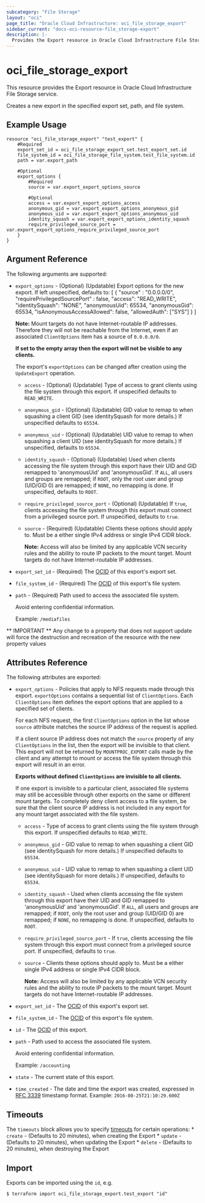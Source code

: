 ```yaml
---
subcategory: "File Storage"
layout: "oci"
page_title: "Oracle Cloud Infrastructure: oci_file_storage_export"
sidebar_current: "docs-oci-resource-file_storage-export"
description: |-
  Provides the Export resource in Oracle Cloud Infrastructure File Storage service
---
```


# oci_file_storage_export
This resource provides the Export resource in Oracle Cloud Infrastructure File Storage service.

Creates a new export in the specified export set, path, and
file system.


## Example Usage

```hcl
resource "oci_file_storage_export" "test_export" {
	#Required
	export_set_id = oci_file_storage_export_set.test_export_set.id
	file_system_id = oci_file_storage_file_system.test_file_system.id
	path = var.export_path

	#Optional
	export_options {
		#Required
		source = var.export_export_options_source

		#Optional
		access = var.export_export_options_access
		anonymous_gid = var.export_export_options_anonymous_gid
		anonymous_uid = var.export_export_options_anonymous_uid
		identity_squash = var.export_export_options_identity_squash
		require_privileged_source_port = var.export_export_options_require_privileged_source_port
	}
}
```

## Argument Reference

The following arguments are supported:

* `export_options` - (Optional) (Updatable) Export options for the new export. If left unspecified, defaults to:
	[ { "source" : "0.0.0.0/0", "requirePrivilegedSourcePort" : false, "access": "READ_WRITE", "identitySquash": "NONE", "anonymousUid": 65534, "anonymousGid": 65534, "isAnonymousAccessAllowed": false, "allowedAuth": ["SYS"] } ]

	**Note:** Mount targets do not have Internet-routable IP addresses.  Therefore they will not be reachable from the Internet, even if an associated `ClientOptions` item has a source of `0.0.0.0/0`.

	**If set to the empty array then the export will not be visible to any clients.**

	The export's `exportOptions` can be changed after creation using the `UpdateExport` operation. 
	* `access` - (Optional) (Updatable) Type of access to grant clients using the file system through this export. If unspecified defaults to `READ_WRITE`. 
	* `anonymous_gid` - (Optional) (Updatable) GID value to remap to when squashing a client GID (see identitySquash for more details.) If unspecified defaults to `65534`. 
	* `anonymous_uid` - (Optional) (Updatable) UID value to remap to when squashing a client UID (see identitySquash for more details.) If unspecified, defaults to `65534`. 
	* `identity_squash` - (Optional) (Updatable) Used when clients accessing the file system through this export have their UID and GID remapped to 'anonymousUid' and 'anonymousGid'. If `ALL`, all users and groups are remapped; if `ROOT`, only the root user and group (UID/GID 0) are remapped; if `NONE`, no remapping is done. If unspecified, defaults to `ROOT`. 
	* `require_privileged_source_port` - (Optional) (Updatable) If `true`, clients accessing the file system through this export must connect from a privileged source port. If unspecified, defaults to `true`. 
	* `source` - (Required) (Updatable) Clients these options should apply to. Must be a either single IPv4 address or single IPv4 CIDR block.

		**Note:** Access will also be limited by any applicable VCN security rules and the ability to route IP packets to the mount target. Mount targets do not have Internet-routable IP addresses. 
* `export_set_id` - (Required) The [OCID](https://docs.cloud.oracle.com/iaas/Content/General/Concepts/identifiers.htm) of this export's export set.
* `file_system_id` - (Required) The [OCID](https://docs.cloud.oracle.com/iaas/Content/General/Concepts/identifiers.htm) of this export's file system.
* `path` - (Required) Path used to access the associated file system.

	Avoid entering confidential information.

	Example: `/mediafiles` 


** IMPORTANT **
Any change to a property that does not support update will force the destruction and recreation of the resource with the new property values

## Attributes Reference

The following attributes are exported:

* `export_options` - Policies that apply to NFS requests made through this export. `exportOptions` contains a sequential list of `ClientOptions`. Each `ClientOptions` item defines the export options that are applied to a specified set of clients.

	For each NFS request, the first `ClientOptions` option in the list whose `source` attribute matches the source IP address of the request is applied.

	If a client source IP address does not match the `source` property of any `ClientOptions` in the list, then the export will be invisible to that client. This export will not be returned by `MOUNTPROC_EXPORT` calls made by the client and any attempt to mount or access the file system through this export will result in an error.

	**Exports without defined `ClientOptions` are invisible to all clients.**

	If one export is invisible to a particular client, associated file systems may still be accessible through other exports on the same or different mount targets. To completely deny client access to a file system, be sure that the client source IP address is not included in any export for any mount target associated with the file system. 
	* `access` - Type of access to grant clients using the file system through this export. If unspecified defaults to `READ_WRITE`. 
	* `anonymous_gid` - GID value to remap to when squashing a client GID (see identitySquash for more details.) If unspecified defaults to `65534`. 
	* `anonymous_uid` - UID value to remap to when squashing a client UID (see identitySquash for more details.) If unspecified, defaults to `65534`. 
	* `identity_squash` - Used when clients accessing the file system through this export have their UID and GID remapped to 'anonymousUid' and 'anonymousGid'. If `ALL`, all users and groups are remapped; if `ROOT`, only the root user and group (UID/GID 0) are remapped; if `NONE`, no remapping is done. If unspecified, defaults to `ROOT`. 
	* `require_privileged_source_port` - If `true`, clients accessing the file system through this export must connect from a privileged source port. If unspecified, defaults to `true`. 
	* `source` - Clients these options should apply to. Must be a either single IPv4 address or single IPv4 CIDR block.

		**Note:** Access will also be limited by any applicable VCN security rules and the ability to route IP packets to the mount target. Mount targets do not have Internet-routable IP addresses. 
* `export_set_id` - The [OCID](https://docs.cloud.oracle.com/iaas/Content/General/Concepts/identifiers.htm) of this export's export set.
* `file_system_id` - The [OCID](https://docs.cloud.oracle.com/iaas/Content/General/Concepts/identifiers.htm) of this export's file system.
* `id` - The [OCID](https://docs.cloud.oracle.com/iaas/Content/General/Concepts/identifiers.htm) of this export.
* `path` - Path used to access the associated file system.

	Avoid entering confidential information.

	Example: `/accounting` 
* `state` - The current state of this export.
* `time_created` - The date and time the export was created, expressed in [RFC 3339](https://tools.ietf.org/rfc/rfc3339) timestamp format.  Example: `2016-08-25T21:10:29.600Z` 

## Timeouts

The `timeouts` block allows you to specify [timeouts](https://registry.terraform.io/providers/oracle/oci/latest/docs/guides/changing_timeouts) for certain operations:
	* `create` - (Defaults to 20 minutes), when creating the Export
	* `update` - (Defaults to 20 minutes), when updating the Export
	* `delete` - (Defaults to 20 minutes), when destroying the Export


## Import

Exports can be imported using the `id`, e.g.

```
$ terraform import oci_file_storage_export.test_export "id"
```

